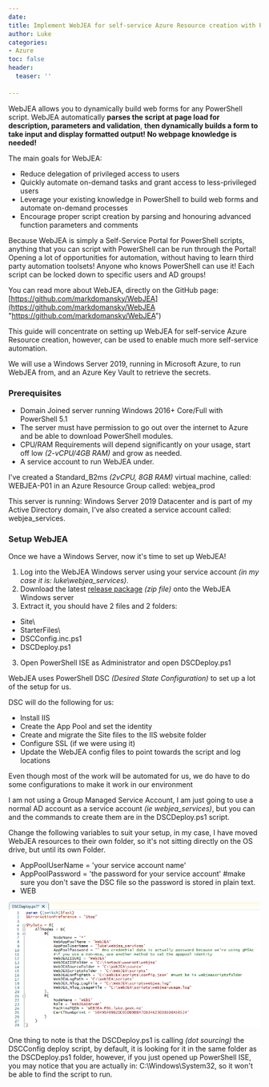 ```yaml
---
date: 
title: Implement WebJEA for self-service Azure Resource creation with PowerShell
author: Luke
categories:
- Azure
toc: false
header:
  teaser: ''

---
```

WebJEA allows you to dynamically build web forms for any PowerShell script. WebJEA automatically **parses the script at page load for description, parameters and validation**, **then dynamically builds a form to take input and display formatted output! No webpage knowledge is needed!**

The main goals for WebJEA:

* Reduce delegation of privileged access to users
* Quickly automate on-demand tasks and grant access to less-privileged users
* Leverage your existing knowledge in PowerShell to build web forms and automate on-demand processes
* Encourage proper script creation by parsing and honouring advanced function parameters and comments

Because WebJEA is simply a Self-Service Portal for PowerShell scripts, anything that you can script with PowerShell can be run through the Portal! Opening a lot of opportunities for automation, without having to learn third party automation toolsets! Anyone who knows PowerShell can use it! Each script can be locked down to specific users and AD groups!

You can read more about WebJEA, directly on the GitHub page: [https://github.com/markdomansky/WebJEA](https://github.com/markdomansky/WebJEA "https://github.com/markdomansky/WebJEA")

This guide will concentrate on setting up WebJEA for self-service Azure Resource creation, however, can be used to enable much more self-service automation.

We will use a Windows Server 2019, running in Microsoft Azure, to run WebJEA from, and an Azure Key Vault to retrieve the secrets.

### Prerequisites

* Domain Joined server running Windows 2016+ Core/Full with PowerShell 5.1 
* The server must have permission to go out over the internet to Azure and be able to download PowerShell modules.
* CPU/RAM Requirements will depend significantly on your usage, start off low _(2-vCPU/4GB RAM)_ and grow as needed. 
* A service account to run WebJEA under.

I've created a Standard_B2ms _(2vCPU, 8GB RAM)_ virtual machine, called: WEBJEA-P01 in an Azure Resource Group called: webjea_prod

This server is running: Windows Server 2019 Datacenter and is part of my Active Directory domain, I've also created a service account called: webjea_services.

### Setup WebJEA

Once we have a Windows Server, now it's time to set up WebJEA!

1. Log into the WebJEA Windows server using your service account _(in my case it is: luke\\webjea_services)_.
2. Download the latest [release package](https://github.com/markdomansky/WebJEA/releases "WebJEA - Releases") _(zip file)_ onto the WebJEA Windows server
3. Extract it, you should have 2 files and 2 folders:

* Site\\
* StarterFiles\\
* DSCConfig.inc.ps1
* DSCDeploy.ps1

3. Open PowerShell ISE as Administrator and open DSCDeploy.ps1

WebJEA uses PowerShell DSC _(Desired State Configuration)_ to set up a lot of the setup for us. 

DSC will do the following for us:

* Install IIS
* Create the App Pool and set the identity
* Create and migrate the Site files to the IIS website folder
* Configure SSL (if we were using it)
* Update the WebJEA config files to point towards the script and log locations

Even though most of the work will be automated for us, we do have to do some configurations to make it work in our environment

I am not using a Group Managed Service Account, I am just going to use a normal AD account as a service account _(ie webjea_services)_, but you can and the commands to create them are in the DSCDeploy.ps1 script.

Change the following variables to suit your setup, in my case, I have moved WebJEA resources to their own folder, so it's not sitting directly on the OS drive, but until its own Folder.

* AppPoolUserName =  'your service account name'
* AppPoolPassword = 'the password for your service account' #make sure you don't save the DSC file so the password is stored in plain text.
* WEB

![](/uploads/webjea_dsc.png)

One thing to note is that the DSCDeploy.ps1 is calling _(dot sourcing)_ the DSCConfig deploy script, by default, it is looking for it in the same folder as the DSCDeploy.ps1 folder, however, if you just opened up PowerShell ISE, you may notice that you are actually in: C:\\Windows\\System32, so it won't be able to find the script to run.